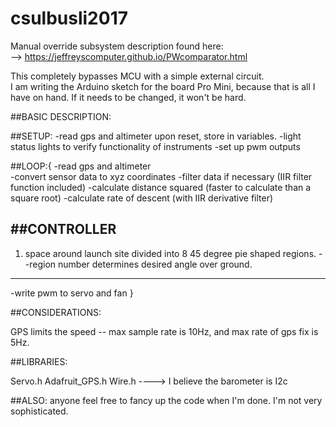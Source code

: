 # csulbusli2017

Manual override subsystem description found here:   
--> https://jeffreyscomputer.github.io/PWcomparator.html

This completely bypasses MCU with a simple external circuit.  
I am writing the Arduino sketch for the board Pro Mini,  because that is all I have on hand. If it needs to be changed, it won't be hard.

##BASIC DESCRIPTION:

##SETUP:
-read gps and altimeter upon reset, store in variables.
-light status lights to verify functionality of instruments
-set up pwm outputs

##LOOP:{
-read gps and altimeter    
-convert sensor data to xyz coordinates
-filter data if necessary (IIR filter function included)
-calculate distance squared (faster to calculate than a square root)
-calculate rate of descent (with IIR derivative filter)

##CONTROLLER
---
1. space around launch site divided into 8 45 degree pie shaped regions.
	--region number determines desired angle over ground.      

---
-write pwm to servo and fan
}

##CONSIDERATIONS:

GPS limits the speed -- max sample rate is 10Hz, and max rate of gps fix is 5Hz.


##LIBRARIES:

Servo.h
Adafruit_GPS.h
Wire.h     ----> I believe the barometer is I2c


##ALSO:
anyone feel free to fancy up the code when I'm done. I'm not very sophisticated.
